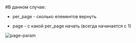 #В данном случае:

* per_page - сколько елементов вернуть

* page - с какой per_page начать (всегда начинается с 1)


![page-param](https://user-images.githubusercontent.com/109075792/211807125-9bcdc581-4fe1-47af-9a78-e5cd554d9e7f.png)
